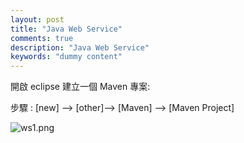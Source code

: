```yaml
---
layout: post
title: "Java Web Service"
comments: true
description: "Java Web Service"
keywords: "dummy content"
---
```


開啟 eclipse 建立一個 Maven 專案:

步驟 : [new] --> [other]--> [Maven] --> [Maven Project]

![ws1.png]({{site.baseurl}}/_posts/ws1.png)

